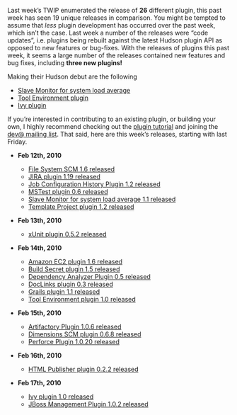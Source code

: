 Last week’s TWIP enumerated the release of **26** different plugin, this past week has seen 19 unique releases in comparison. You might be tempted to assume that _less_ plugin development has occurred over the past week, which isn’t the case. Last week a number of the releases were “code updates”, i.e. plugins being rebuilt against the latest Hudson plugin API as opposed to new features or bug-fixes. With the releases of plugins this past week, it seems a large number of the releases contained new features and bug fixes, including **three new plugins!**

Making their Hudson debut are the following

- [Slave Monitor for system load average](http://wiki.hudson-ci.org/display/HUDSON/System+Load+Average+Monitor+Plugin)
- [Tool Environment plugin](http://wiki.hudson-ci.org/display/HUDSON/Tool+Environment+Plugin)
- [Ivy plugin](http://wiki.hudson-ci.org/display/HUDSON/Ivy+Plugin)

If you’re interested in contributing to an existing plugin, or building your own, I highly recommend checking out the [plugin tutorial](http://wiki.hudson-ci.org/display/HUDSON/Plugin+tutorial) and joining the [dev@ mailing list](https://hudson.dev.java.net/servlets/ProjectMailingListList). That said, here are this week’s releases, starting with last Friday.

- **Feb 12th, 2010**

  - [File System SCM 1.6 released](http://wiki.hudson-ci.org/display/HUDSON/File+System+SCM)
  - [JIRA plugin 1.19 released](http://wiki.hudson-ci.org/display/HUDSON/JIRA+Plugin)
  - [Job Configuration History Plugin 1.2 released](http://wiki.hudson-ci.org/display/HUDSON/JobConfigHistory+Plugin)
  - [MSTest plugin 0.6 released](http://wiki.hudson-ci.org/display/HUDSON/MSTest+Plugin)
  - [Slave Monitor for system load average 1.1 released](http://wiki.hudson-ci.org/display/HUDSON/System+Load+Average+Monitor+Plugin)
  - [Template Project plugin 1.2 released](http://wiki.hudson-ci.org/display/HUDSON/Template+Project+Plugin)

- **Feb 13th, 2010**

  - [xUnit plugin 0.5.2 released](http://wiki.hudson-ci.org/display/HUDSON/xUnit+Plugin)

- **Feb 14th, 2010**

  - [Amazon EC2 plugin 1.6 released](http://wiki.hudson-ci.org/display/HUDSON/Amazon+EC2+Plugin)
  - [Build Secret plugin 1.5 released](http://wiki.hudson-ci.org/display/HUDSON/Build+Secret+Plugin)
  - [Dependency Analyzer Plugin 0.5 released](http://wiki.hudson-ci.org/display/HUDSON/Dependency+Analyzer+Plugin)
  - [DocLinks plugin 0.3 released](http://wiki.hudson-ci.org/display/HUDSON/DocLinks+Plugin)
  - [Grails plugin 1.1 released](http://wiki.hudson-ci.org/display/HUDSON/Grails+Plugin)
  - [Tool Environment plugin 1.0 released](http://wiki.hudson-ci.org/display/HUDSON/Tool+Environment+Plugin)

- **Feb 15th, 2010**

  - [Artifactory Plugin 1.0.6 released](http://wiki.hudson-ci.org/display/HUDSON/Artifactory+Plugin)
  - [Dimensions SCM plugin 0.6.8 released](http://wiki.hudson-ci.org/display/HUDSON/Dimensions+Plugin)
  - [Perforce Plugin 1.0.20 released](http://wiki.hudson-ci.org/display/HUDSON/Perforce+Plugin)

- **Feb 16th, 2010**

  - [HTML Publisher plugin 0.2.2 released](http://wiki.hudson-ci.org/display/HUDSON/HTML+Publisher+Plugin)

- **Feb 17th, 2010**
  - [Ivy plugin 1.0 released](http://wiki.hudson-ci.org/display/HUDSON/Ivy+Plugin)
  - [JBoss Management Plugin 1.0.2 released](http://wiki.hudson-ci.org/display/HUDSON/JBoss+Management+Plugin)
